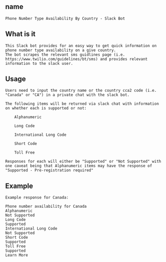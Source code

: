 ## name

    Phone Number Type Availability By Country - Slack Bot

## What is it

    This Slack bot provides for an easy way to get quick information on phone number type availability on a give country. 
    The bot scrapes the relevant sms guidlines page (i.e. https://www.twilio.com/guidelines/bt/sms) and provides relevant information to the slack user.

## Usage

    Users need to input the country name or the country cca2 code (i.e. "Canada" or "CA") in a private chat with the slack bot. 

    The following items will be returned via slack chat with information on whether each is supported or not:

        Alphanumeric

        Long Code

        International Long Code

        Short Code

        Toll Free

    Responses for each will either be "Supported" or "Not Supported" with one caveat being that Alphanumeric items may have the response of "Supported - Pre-registration required"


## Example

    Example response for Canada:

    Phone number availability for Canada
    Alphanumeric
    Not Supported
    Long Code
    Supported
    International Long Code
    Not Supported
    Short Code
    Supported
    Toll Free
    Supported
    Learn More
